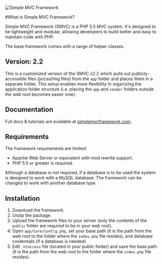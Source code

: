 ![Simple MVC Framework](http://simplemvcframework.com/app/templates/smvc/img/logo.png)

#What is Simple MVC Framework?

Simple MVC Framework (SMVC) is a PHP 5.5 MVC system. It's designed to be lightweight and modular, allowing developers to build better and easy to maintain code with PHP.

The base framework comes with a range of helper classes.

## Version: 2.2

This is a customized version of the SMVC v2.2 which pulls out publicly-accessible files (js/css/img files) from the ```app``` folder and places them in a separate folder. This setup enables more flexibility in organizing the application folder structure (i.e. placing the ```app``` and ```vendor``` folders outside the web root becomes easier now).

## Documentation

Full docs & tutorials are available at [simplemvcframework.com](http://simplemvcframework.com).

## Requirements

 The framework requirements are limited:

 - Apache Web Server or equivalent with mod rewrite support.
 - PHP 5.5 or greater is required.

 Although a database is not required, if a database is to be used the system is designed to work with a MySQL database. The framework can be changed to work with another database type.

## Installation

1. Download the framework.
2. Unzip the package.
3. Upload the framework files to your server (only the contents of the ```public``` folder are required to be in your web root).
4. Open ```app/Core/Config.php```, set your base path (it is the path from the web root to the folder where the ```index.php``` file resides), and database credentials (if a database is needed).
5. Edit ```.htaccess``` file (located in your public folder) and save the base path (it is the path from the web root to the folder where the ```index.php``` file resides).

